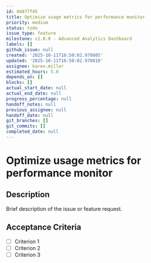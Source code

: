 ```yaml
---
id: 04877f45
title: Optimize usage metrics for performance monitor
priority: medium
status: todo
issue_type: feature
milestone: v1.8.0 - Advanced Analytics Dashboard
labels: []
github_issue: null
created: '2025-10-11T16:50:02.970805'
updated: '2025-10-11T16:50:02.970810'
assignee: karen.miller
estimated_hours: 5.0
depends_on: []
blocks: []
actual_start_date: null
actual_end_date: null
progress_percentage: null
handoff_notes: null
previous_assignee: null
handoff_date: null
git_branches: []
git_commits: []
completed_date: null
---
```


# Optimize usage metrics for performance monitor

## Description

Brief description of the issue or feature request.

## Acceptance Criteria

- [ ] Criterion 1
- [ ] Criterion 2
- [ ] Criterion 3